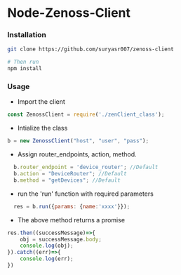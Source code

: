 # Node-Zenoss-Client

### Installation

```bash
git clone https://github.com/suryasr007/zenoss-client

# Then run
npm install
```

### Usage

* Import the client
```js
const ZenossClient = require('./zenClient_class');
```

* Intialize the class
```js
b = new ZenossClient("host", "user", "pass");
```

* Assign router_endpoints, action, method.
```js
  b.router_endpoint = 'device_router'; //Default
  b.action = "DeviceRouter"; //Default
  b.method = "getDevices"; //Default
```
* run the 'run' function with required parameters
```js
  res = b.run({params: {name:'xxxx'}});
```
* The above method returns a promise
```js
res.then((successMessage)=>{
    obj = successMessage.body;
    console.log(obj);
}).catch((err)=>{
    console.log(err);    
})
```